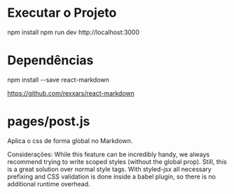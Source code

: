 # Executar o Projeto
npm install
npm run dev
http://localhost:3000


# Dependências
npm install --save react-markdown

https://github.com/rexxars/react-markdown

# pages/post.js
Aplica o css de forma global no Markdown.

Considerações:
While this feature can be incredibly handy, we always recommend trying to write scoped styles (without the global prop).
Still, this is a great solution over normal style tags. With styled-jsx all necessary
prefixing and CSS validation is done inside a babel plugin, so there is no additional runtime overhead.